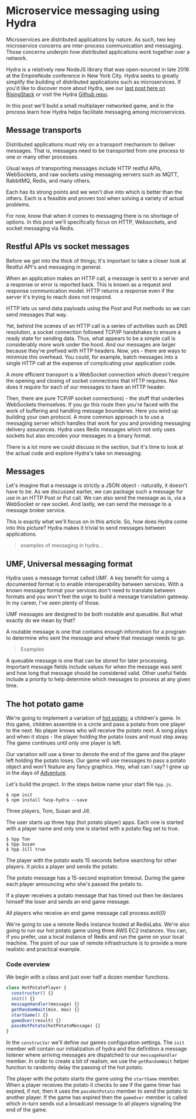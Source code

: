 # Microservice messaging using Hydra
Microservices are distributed applications by nature. As such, two key microservice concerns are inter-process communication and messaging. Those concerns underpin how distributed applications work together over a network.

Hydra is a relatively new NodeJS library that was open-sourced in late 2016 at the EmpireNode conference in New York City. Hydra seeks to greatly simplify the building of distributed applications such as microservices. If you'd like to discover more about Hydra, see our [last post here on RisingStack](https://community.risingstack.com/tutorial-building-expressjs-based-microservices-using-hydra) or visit the Hydra [Github repo](https://github.com/flywheelsports/fwsp-hydra).

In this post we'll build a small multiplayer networked game, and in the process learn how Hydra helps facilitate messaging among microservices.

## Message transports
Distributed applications must rely on a transport mechanism to deliver messages.  That is, messages need to be transported from one process to one or many other processes.

Usual ways of transporting messages include HTTP restful APIs, WebSockets, and raw sockets using messaging servers such as MQTT, RabbitMQ, Redis, and many others.

Each has its strong points and we won't dive into which is better than the others. Each is a feasible and proven tool when solving a variety of actual problems.

For now, know that when it comes to messaging there is no shortage of options. In this post we'll specifically focus on HTTP, Websockets, and socket messaging via Redis.

## Restful APIs vs socket messages
Before we get into the thick of things; it's important to take a closer look at Restful API's and messaging in general.

When an application makes an HTTP call, a message is sent to a server and a response or error is reported back. This is known as a request and response communication model. HTTP returns a response even if the server it's trying to reach does not respond.

HTTP lets us send data payloads using the Post and Put methods so we can send messages that way.

Yet, behind the scenes of an HTTP call is a series of activities such as DNS resolution, a socket connection followed TCP/IP handshakes to ensure a ready state for sending data. Thus, what appears to be a simple call is considerably more work under the hood. And our messages are larger because they're prefixed with HTTP headers.  Now, yes - there are ways to minimize this overhead. You could, for example, batch messages into a single HTTP call at the expense of complicating your application code.

A more efficient transport is a WebSocket connection which doesn't require the opening and closing of socket connections that HTTP requires. Nor does it require for each of our messages to have an HTTP header.

Then, there are pure TCP/IP socket connections) - the stuff that underlies WebSockets themselves. If you go this route then you're faced with the work of buffering and handling message boundaries. Here you wind up building your own protocol. A more common approach is to use a messaging server which handles that work for you and providing messaging delivery assurances. Hydra uses Redis messages which not only uses sockets but also encodes your messages in a binary format.

There is a lot more we could discuss in the section, but it's time to look at the actual code and explore Hydra's take on messaging.

## Messages
Let's imagine that a message is strictly a JSON object - naturally, it doesn't have to be. As we discussed earlier, we can package such a message for use in an HTTP Post or Put call. We can also send the message as is, via a WebSocket or raw socket. And lastly, we can send the message to a message broker service.

This is exactly what we'll focus on in this article. So, how does Hydra come into this picture? Hydra makes it trivial to send messages between applications.

> examples of messaging in hydra...

## UMF, Universal messaging format
Hydra uses a  message format called UMF. A key benefit for using a documented format is to enable interoperability between services. With a known message format your services don't need to translate between formats and you won't feel the urge to build a message translation gateway.  In my career, I've seen plenty of those.

UMF messages are designed to be both routable and queuable. But what exactly do we mean by that?

A routable message is one that contains enough information for a program to determine who sent the message and where that message needs to go.

> Examples

A queuable message is one that can be stored for later processing. Important message fields include values for when the message was sent and how long that message should be considered valid. Other useful fields include a priority to help determine which messages to process at any given time.

## The hot potato game
We're going to implement a variation of [hot potato](https://en.m.wikipedia.org/wiki/Hot_potato_(game)); a children's game. In this game, children assemble in a circle and pass a potato from one player to the next. No player knows who will receive the potato next. A song plays and when it stops - the player holding the potato loses and must step away. The game continues until only one player is left.

Our variation will use a timer to denote the end of the game and the player left holding the potato loses. Our game will use messages to pass a potato object and won't feature any fancy graphics. Hey, what can I say? I grew up in the days of [Adventure](https://en.m.wikipedia.org/wiki/Colossal_Cave_Adventure).

Let's build the project. In the steps below name your start file `hpp.js`.

```
$ npm init
$ npm install fwsp-hydra --save
```

Three players, Tom, Susan and Jill.

The user starts up three hpp (hot potato player) apps. Each one is started with a player name and only one is started with a potato flag set to true.

```
$ hpp Tom
$ hpp Susan
$ hpp Jill true
```

The player with the potato waits 15 seconds before searching for other players. It picks a player and sends the potato.

The potato message has a 15-second expiration timeout.
During the game each player announcing who she's passed the potato to.

If a player receives a potato message that has timed out then he declares himself the loser and sends an end game message.

All players who receive an end game message call process.exit(0)

We're going to use a remote Redis instance hosted at RedisLabs.  We're also going to run our hot potato game using three AWS EC2 instances. You can, if you prefer, use a local instance of Redis and run the game on your local machine. The point of our use of remote infrastructure is to provide a more realistic and practical example.

### Code overview

We begin with a class and just over half a dozen member functions.

```javascript
class HotPotatoPlayer {
  constructor() {}
  init() {}
  messageHandler(message) {}
  getRandomWait(min, max) {}
  startGame() {}
  gameOver(result) {}
  passHotPotato(hotPotatoMessage) {}  
}
```

In the `constructor` we'll define our games configuration settings. The `init` member will contain our initialization of hydra and the definition a message listener where arriving messages are dispatched to our `messageHandler` member. In order to create a bit of realism, we use the `getRandomWait` helper function to randomly delay the passing of the hot potato.

The player with the potato starts the game using the `startGame` member. When a player receives the potato it checks to see if the game timer has expired, if not, then it uses the `passHotPotato` member to send the potato to another player. If the game has expired then the `gameOver` member is called which in-turn sends out a broadcast message to all players signaling the end of the game.
